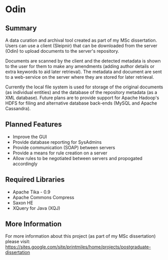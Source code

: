 Odin
====

Summary
-------
A data curation and archival tool created as part of my MSc dissertation. Users can use a client (Sleipnir) that can be downloaded from the server (Odin) to upload documents to the server's repository.

Documents are scanned by the client and the detected metadata is shown to the user for them to make any amendments (adding author details or extra keywords to aid later retrieval). The metadata and document are sent to a web-service on the server where they are stored for later retrieval.

Currently the local file system is used for storage of the original documents (as individual entities) and the database of the repository metadata (as a XML database). Future plans are to provide support for Apache Hadoop's HDFS for filing and alternative database back-ends (MySQL and Apache Cassandra).

Planned Features
----------------
- Improve the GUI
- Provide database reporting for SysAdmins
- Provide communication (SOAP) between servers
- Provide a means for rule creation on a server
- Allow rules to be negotiated between servers and propogated accordingly

Required Libraries
------------------
- Apache Tika - 0.9
- Apache Commons Compress
- Saxon HE 
- XQuery for Java (XQJ)

More Information
----------------
For more information about this project (as part of my MSc dissertation) please visit: https://sites.google.com/site/printmiles/home/projects/postgraduate-dissertation